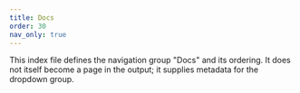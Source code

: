```yaml
---
title: Docs
order: 30
nav_only: true
---
```


This index file defines the navigation group "Docs" and its ordering. It does not itself become a page in the output; it supplies metadata for the dropdown group.
